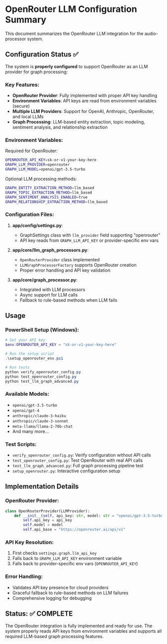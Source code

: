 # OpenRouter LLM Configuration Summary

This document summarizes the OpenRouter LLM integration for the audio-processor system.

## Configuration Status ✅

The system is **properly configured** to support OpenRouter as an LLM provider for graph processing:

### Key Features:
- **OpenRouter Provider**: Fully implemented with proper API key handling
- **Environment Variables**: API keys are read from environment variables (secure)
- **Multiple LLM Providers**: Support for OpenAI, Anthropic, OpenRouter, and local LLMs
- **Graph Processing**: LLM-based entity extraction, topic modeling, sentiment analysis, and relationship extraction

### Environment Variables:

Required for OpenRouter:
```bash
OPENROUTER_API_KEY=sk-or-v1-your-key-here
GRAPH_LLM_PROVIDER=openrouter
GRAPH_LLM_MODEL=openai/gpt-3.5-turbo
```

Optional LLM processing methods:
```bash
GRAPH_ENTITY_EXTRACTION_METHOD=llm_based
GRAPH_TOPIC_EXTRACTION_METHOD=llm_based
GRAPH_SENTIMENT_ANALYSIS_ENABLED=true
GRAPH_RELATIONSHIP_EXTRACTION_METHOD=llm_based
```

### Configuration Files:

1. **app/config/settings.py**: 
   - GraphSettings class with `llm_provider` field supporting "openrouter"
   - API key reads from `GRAPH_LLM_API_KEY` or provider-specific env vars

2. **app/core/llm_graph_processors.py**:
   - `OpenRouterProvider` class implemented
   - `LLMGraphProcessorFactory` supports OpenRouter creation
   - Proper error handling and API key validation

3. **app/core/graph_processor.py**:
   - Integrated with LLM processors
   - Async support for LLM calls
   - Fallback to rule-based methods when LLM fails

## Usage

### PowerShell Setup (Windows):
```powershell
# Set your API key
$env:OPENROUTER_API_KEY = "sk-or-v1-your-key-here"

# Run the setup script
.\setup_openrouter_env.ps1

# Run tests
python verify_openrouter_config.py
python test_openrouter_config.py
python test_llm_graph_advanced.py
```

### Available Models:
- `openai/gpt-3.5-turbo`
- `openai/gpt-4`
- `anthropic/claude-3-haiku`
- `anthropic/claude-3-sonnet`
- `meta-llama/llama-2-70b-chat`
- And many more...

### Test Scripts:
- `verify_openrouter_config.py`: Verify configuration without API calls
- `test_openrouter_config.py`: Test OpenRouter with real API calls
- `test_llm_graph_advanced.py`: Full graph processing pipeline test
- `setup_openrouter.py`: Interactive configuration setup

## Implementation Details

### OpenRouter Provider:
```python
class OpenRouterProvider(LLMProvider):
    def __init__(self, api_key: str, model: str = "openai/gpt-3.5-turbo"):
        self.api_key = api_key
        self.model = model
        self.api_base = "https://openrouter.ai/api/v1"
```

### API Key Resolution:
1. First checks `settings.graph.llm_api_key`
2. Falls back to `GRAPH_LLM_API_KEY` environment variable
3. Falls back to provider-specific env vars (`OPENROUTER_API_KEY`)

### Error Handling:
- Validates API key presence for cloud providers
- Graceful fallback to rule-based methods on LLM failures
- Comprehensive logging for debugging

## Status: ✅ COMPLETE

The OpenRouter integration is fully implemented and ready for use. The system properly reads API keys from environment variables and supports all required LLM-based graph processing features.

